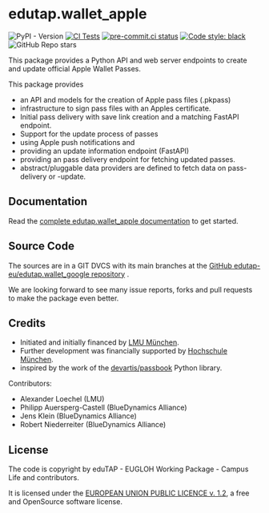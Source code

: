 # edutap.wallet_apple

<p style="text-align:center;">

![PyPI - Version](https://img.shields.io/pypi/v/edutap.wallet_apple?logo=python)
[![CI Tests](https://github.com/edutap-eu/edutap.wallet_apple/actions/workflows/tests.yaml/badge.svg)](https://github.com/edutap-eu/edutap.wallet_apple/actions/workflows/tests.yaml)
[![pre-commit.ci status](https://results.pre-commit.ci/badge/github/edutap-eu/edutap.wallet_apple/main.svg)](https://results.pre-commit.ci/latest/github/edutap-eu/edutap.wallet_apple/main)
[![Code style: black](https://img.shields.io/badge/code%20style-black-000000.svg)](https://github.com/psf/black)
![GitHub Repo stars](https://img.shields.io/github/stars/edutap-eu/edutap.wallet_apple)

</p>

This package provides a Python API and web server endpoints to create and update official Apple Wallet Passes.

This package provides

-  an API and models for the creation of Apple pass files (.pkpass)
-  infrastructure to sign pass files with an Apples certificate.
-  Initial pass delivery with save link creation and a matching FastAPI endpoint.
-  Support for the update process of passes
  - using Apple push notifications and
  - providing an update information endpoint (FastAPI)
  - providing an pass delivery endpoint for fetching updated passes.
-  abstract/pluggable data providers are defined to fetch data on pass-delivery or -update.

## Documentation

Read the [complete edutap.wallet_apple documentation](https://docs.edutap.eu/packages/edutap_wallet_apple/index.html) to get started.

## Source Code

The sources are in a GIT DVCS with its main branches at the [GitHub edutap-eu/edutap.wallet_google repository](https://github.com/edutap-eu/edutap.wallet_google) .

We are looking forward to see many issue reports, forks and pull requests to make the package even better.

## Credits

- Initiated and initially financed by [LMU München](https://www.lmu.de).
- Further development was financially supported by [Hochschule München](https://hm.edu/).
- inspired by the work of the [devartis/passbook](https://github.com/devartis/passbook) Python library.

Contributors:

- Alexander Loechel (LMU)
- Philipp Auersperg-Castell (BlueDynamics Alliance)
- Jens Klein (BlueDynamics Alliance)
- Robert Niederreiter (BlueDynamics Alliance)

## License

The code is copyright by eduTAP - EUGLOH Working Package - Campus Life and contributors.

It is licensed under the [EUROPEAN UNION PUBLIC LICENCE v. 1.2](https://opensource.org/license/eupl-1-2/), a free and OpenSource software license.
